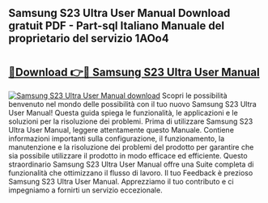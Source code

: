 ## Samsung S23 Ultra User Manual Download gratuit PDF - Part-sql Italiano Manuale del proprietario del servizio 1AOo4

# <h2><a href="http://df9o5z.blite.top/?on=Samsung+S23+Ultra+User+Manual">🔗Download 👉🔴 Samsung S23 Ultra User Manual</a></h2>

[![Samsung S23 Ultra User Manual download](https://i.imgur.com/lujVjoI.png)](http://df9o5z.blite.top/?on=Samsung+S23+Ultra+User+Manual)
Scopri le possibilità benvenuto nel mondo delle possibilità con il tuo nuovo Samsung S23 Ultra User Manual! Questa guida spiega le funzionalità, le applicazioni e le soluzioni per la risoluzione dei problemi. Prima di utilizzare Samsung S23 Ultra User Manual, leggere attentamente questo Manuale. Contiene informazioni importanti sulla configurazione, il funzionamento, la manutenzione e la risoluzione dei problemi del prodotto per garantire che sia possibile utilizzare il prodotto in modo efficace ed efficiente. Questo straordinario Samsung S23 Ultra User Manual offre una Suite completa di funzionalità che ottimizzano il flusso di lavoro. Il tuo Feedback è prezioso Samsung S23 Ultra User Manual. Apprezziamo il tuo contributo e ci impegniamo a fornirti un servizio eccezionale.
